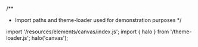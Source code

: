 <!--
type: template
name: canvas
-->
/**
 * Import paths and theme-loader used for demonstration purposes
 */

import '/resources/elements/canvas/index.js';
import { halo } from '/theme-loader.js';
halo('canvas');
